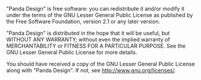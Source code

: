 "Panda Design" is free software: you can redistribute it and/or modify
it under the terms of the GNU Lesser General Public License as published by
the Free Software Foundation, version 2.1 or any later version.

"Panda Design" is distributed in the hope that it will be useful,
but WITHOUT ANY WARRANTY; without even the implied warranty of
MERCHANTABILITY or FITNESS FOR A PARTICULAR PURPOSE.  See the
GNU Lesser General Public License for more details.

You should have received a copy of the GNU Lesser General Public License
along with "Panda Design".  If not, see <http://www.gnu.org/licenses/>.
